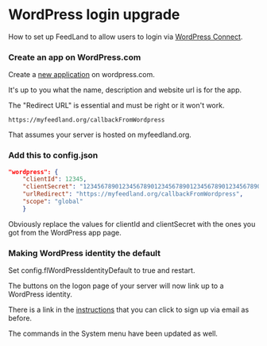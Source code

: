 # WordPress login upgrade

How to set up FeedLand to allow users to login via <a href="https://developer.wordpress.com/docs/wpcc/">WordPress Connect</a>. 

### Create an app on WordPress.com

Create a <a href="https://developer.wordpress.com/apps/">new application</a> on wordpress.com. 

It's up to you what the name, description and website url is for the app. 

The "Redirect URL" is essential and must be right or it won't work.

`https://myfeedland.org/callbackFromWordpress`

That assumes your server is hosted on myfeedland.org.

### Add this to config.json

```JSON"wordpress": {	"clientId": 12345,	"clientSecret": "1234567890123456789012345678901234567890123456789012345678901234",	"urlRedirect": "https://myfeedland.org/callbackFromWordpress",	"scope": "global"	}```

Obviously replace the values for clientId and clientSecret with the ones you got from the WordPress app page.

### Making WordPress identity the default

Set config.flWordPressIdentityDefault to true and restart. 

The buttons on the logon page of your server will now link up to a WordPress identity. 

There is a link in the <a href="https://imgs.scripting.com/2023/11/13/signondialog.png">instructions</a> that you can click to sign up via email as before. 

The commands in the System menu have been updated as well. 

